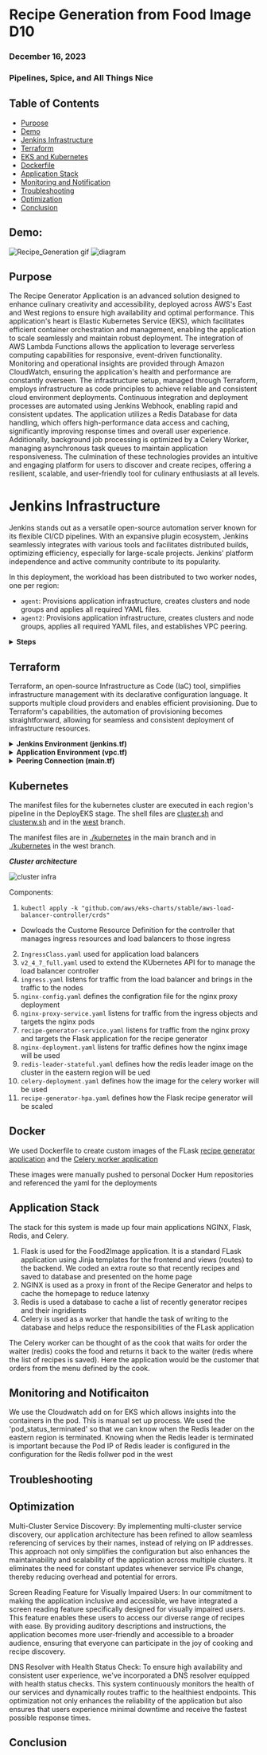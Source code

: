 # Recipe Generation from Food Image D10
### December 16, 2023
### Pipelines, Spice, and All Things Nice

## Table of Contents
- [Purpose](#purpose)
- [Demo](#demo)
- [Jenkins Infrastructure](#jenkins-infrastructure)
- [Terraform](#terraform)
- [EKS and Kubernetes](#eks-and-kubernetes)
- [Dockerfile](#dockerfile)
- [Application Stack](#application-stack)
- [Monitoring and Notification](#monitoring-and-notification)
- [Troubleshooting](#troubleshooting)
- [Optimization](#optimization)
- [Conclusion](#conclusion)

## Demo:
![Recipe_Generation gif](https://user-images.githubusercontent.com/55757415/124395585-8d0d0780-dd22-11eb-86fe-3a23d921b608.gif)
![diagram]()

## Purpose
The Recipe Generator Application is an advanced solution designed to enhance culinary creativity and accessibility, deployed across AWS's East and West regions to ensure high availability and optimal performance. This application's heart is Elastic Kubernetes Service (EKS), which facilitates efficient container orchestration and management, enabling the application to scale seamlessly and maintain robust deployment. The integration of AWS Lambda Functions allows the application to leverage serverless computing capabilities for responsive, event-driven functionality. Monitoring and operational insights are provided through Amazon CloudWatch, ensuring the application's health and performance are constantly overseen. The infrastructure setup, managed through Terraform, employs infrastructure as code principles to achieve reliable and consistent cloud environment deployments. Continuous integration and deployment processes are automated using Jenkins Webhook, enabling rapid and consistent updates. The application utilizes a Redis Database for data handling, which offers high-performance data access and caching, significantly improving response times and overall user experience. Additionally, background job processing is optimized by a Celery Worker, managing asynchronous task queues to maintain application responsiveness. The culmination of these technologies provides an intuitive and engaging platform for users to discover and create recipes, offering a resilient, scalable, and user-friendly tool for culinary enthusiasts at all levels.

# Jenkins Infrastructure
Jenkins stands out as a versatile open-source automation server known for its flexible CI/CD pipelines. With an expansive plugin ecosystem, Jenkins seamlessly integrates with various tools and facilitates distributed builds, optimizing efficiency, especially for large-scale projects. Jenkins' platform independence and active community contribute to its popularity.

In this deployment, the workload has been distributed to two worker nodes, one per region:

- `agent`: Provisions application infrastructure, creates clusters and node groups and applies all required YAML files.
- `agent2`: Provisions application infrastructure, creates clusters and node groups, applies all required YAML files, and establishes VPC peering.

<details>
  <summary><strong>Steps</strong></summary>

1. **Install Jenkins:**
   - Execute the `agent.sh` script to automatically install the required files.

2. **Generate Key Pairs:**
   - Create a new key pair with PEM on AWS EC2; the secret key is required for agent SSH creation.
   - Save the private key.

3. **Set Up Agents:**
   - Create a new node in Jenkins (Dashboard -> nodes).
   - Specify the name and location of the code directory.
   - Select "Launch agent via SSH" using the saved private key.
   - The host will be the public IP of the agent instance (agent/agent2).
   - Create credentials by entering the private key directly.
   - Save and check the log to verify agent status.
   - Create a second node with the same configuration; the only change should be the public IP.

4. **Configure AWS Credentials:**
   - In Jenkins server:
     - Go to "Manage Jenkins" -> "Credentials" -> "System" -> "Global credentials (unrestricted)".
     - Create 2 credentials (access and secret key) using "Secret text" - one for access key and the secret key.

5. **Create a Multi-Branch Pipeline:**
   - Create a new Jenkins item and select "Multi-branch pipeline."
   - Configure Jenkins Credentials Provider as needed.
   - Copy and import the Repository URL where the application source code resides.
   - Use your GitHub username and the generated key from GitHub as your credentials.

**Note:** To give Terraform access to the AWS account, both access and secret keys must be included. Since GitHub is the Source Code Management (SCM), this part of the Terraform file cannot be included. Instead, AWS keys will be stored securely in Jenkins.
</details>


## Terraform
Terraform, an open-source Infrastructure as Code (IaC) tool, simplifies infrastructure management with its declarative configuration language. It supports multiple cloud providers and enables efficient provisioning. Due to Terraform's capabilities, the automation of provisioning becomes straightforward, allowing for seamless and consistent deployment of infrastructure resources.

<details>
  <summary><strong>Jenkins Environment (jenkins.tf)</strong></summary>

### EC2 (Jenkins Manager)
- The `jenkins.sh` script automates the installation of the Jenkins application on an EC2 instance.

### EC2 (Agent)
- An agent is created with 4GB extra storage.
- The `agent.sh` script installs dependencies for the agent, including Docker, Terraform, AWS CLI, EKSCTL, and kubectl.
- This agent is tasked with deploying in the east region.

### EC2 (Agent2)
- Similar to the first agent, this agent is created with 4GB extra storage.
- The `agent.sh` script installs dependencies for the agent, including Docker, Terraform, AWS CLI, EKSCTL, and kubectl.
- This agent is created to deploy in the west region.
</details>

<details>
  <summary><strong>Application Environment (vpc.tf)</strong></summary>

- A `vpc.tf` file was created for the east and west regions, increasing availability and lowering latency.
- Components include:
  - **Virtual Private Cloud (VPC):** The networking framework that manages resources.
  - **Availability Zones (2 AZs):** Providing redundancy and fault tolerance by distributing resources across different AZs.
  - **2 Public Subnets**
  - **2 Private Subnets:** Subnets isolated from the public internet, for sensitive data.
  - **NAT Gateway:** A network gateway for egress traffic from private subnets to the internet.
  - **2 Route Tables:** Routing rules for traffic between subnets.
  - **Internet Gateway**
  - **NAT Gateway**
</details>

<details>
  <summary><strong>Peering Connection (main.tf)</strong></summary>

- Since a Redis database is being utilized to cache recipes, a peering connection is required to sync the database and display the same information regardless of the user's region.
- Components include:
  - VPC peering connection
  - VPC peering connection accepter
  - Route from east to west
  - Route from west to east
  - Security group rule (Port 6379)
</details>
</details>


## Kubernetes

The manifest files for the kubernetes cluster are executed in each region's pipeline in the DeployEKS stage. The shell files are [cluster.sh](./East/cluster.sh) and [clusterw.sh](!https://github.com/elmorenox/kura-final-team3/blob/west/west/clusterw.sh) and in the [west](!https://github.com/elmorenox/kura-final-team3/tree/west/west) branch.

The manifest files are in [./kubernetes](./kuber) in the main branch and in [./kubernetes](!https://github.com/elmorenox/kura-final-team3/tree/west/kubernetes) in the west branch. 

***Cluster architecture***

![cluster infra](./kubernetes-nodes.png)

Components:
1. ```kubectl apply -k "github.com/aws/eks-charts/stable/aws-load-balancer-controller/crds"``` 
- Dowloads the Custome Resource Definition for the controller that manages ingress resources and load balancers to those ingress
2. ```IngressClass.yaml``` used for application load balancers
3. ```v2_4_7_full.yaml``` used to extend the KUbernetes API for to manage the load balancer controller
4. ```ingress.yaml``` listens for traffic from the load balancer and brings in the traffic to the nodes
5. ```nginx-config.yaml``` defines the configration file for the nginx proxy deployment
6. ```nginx-proxy-service.yaml``` listens for traffic from the ingress objects and targets the nginx pods
7. ```recipe-generator-service.yaml``` listens for traffic from the nginx proxy and targets the Flask application for the recipe generator 
8. ```nginx-deployment.yaml``` listens for traffic defines how the nginx image will be used
9. ```redis-leader-stateful.yaml``` defines how the redis leader image on the  cluster in the eastern region will be ued
10. ```celery-deployment.yaml``` defines how the image for the celery worker will be used
11. ```recipe-generator-hpa.yaml``` defines how the Flask recipe generator will be scaled
       

## Docker
We used Dockerfile to create custom images of the FLask [recipe generator application](./Dockerfile) and the [Celery worker application](./CeleryWorker/Dockerfile) 

These images were manually pushed to personal Docker Hum repositories and referenced the yaml for the deployments

## Application Stack

The stack for this system is made up four main applications NGINX, Flask, Redis, and Celery.

1. Flask is used for the Food2Image application. It is a standard FLask application using Jinja templates for the frontend and views (routes) to the backend. We coded an extra route so that recently recipes and saved to database and presented on the home page
2. NGINX is used as a proxy in front of the Recipe Generator and helps to cache the homepage to reduce latenxy
3. Redis is used a database to cache a list of recently generator recipes and their ingridients
4. Celery is used as a worker that handle the task of writing to the database and helps reduce the responsibilities of the FLask application

The Celery worker can be thought of as the cook that waits for order the waiter (redis) cooks the food and returns it back to the waiter (redis where the list of recipes is saved). Here the application would be the customer that orders from the menu defined by the cook.

## Monitoring and Notificaiton

We use the Cloudwatch add on for EKS which allows insights into the containers in the pod. This is manual set up process. We used the 'pod_status_terminated' so that we can know when the Redis leader on the eastern region is terminated. Knowing when the Redis leader is terminated is important because the Pod IP of Redis leader is configured in the configuration for the Redis follwer pod in the west

## Troubleshooting

## Optimization
Multi-Cluster Service Discovery: By implementing multi-cluster service discovery, our application architecture has been refined to allow seamless referencing of services by their names, instead of relying on IP addresses. This approach not only simplifies the configuration but also enhances the maintainability and scalability of the application across multiple clusters. It eliminates the need for constant updates whenever service IPs change, thereby reducing overhead and potential for errors.

Screen Reading Feature for Visually Impaired Users: In our commitment to making the application inclusive and accessible, we have integrated a screen reading feature specifically designed for visually impaired users. This feature enables these users to access our diverse range of recipes with ease. By providing auditory descriptions and instructions, the application becomes more user-friendly and accessible to a broader audience, ensuring that everyone can participate in the joy of cooking and recipe discovery.

DNS Resolver with Health Status Check: To ensure high availability and consistent user experience, we've incorporated a DNS resolver equipped with health status checks. This system continuously monitors the health of our services and dynamically routes traffic to the healthiest endpoints. This optimization not only enhances the reliability of the application but also ensures that users experience minimal downtime and receive the fastest possible response times.


## Conclusion
